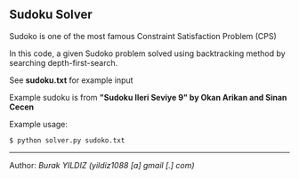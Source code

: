 ## Sudoku Solver ##

Sudoko is one of the most famous Constraint Satisfaction Problem (CPS)

In this code, a given Sudoko problem solved using backtracking method
by searching depth-first-search.

See **sudoku.txt** for example input

Example sudoku is from **"Sudoku Ileri Seviye 9" by Okan Arikan and Sinan Cecen**

Example usage:

    $ python solver.py sudoko.txt


----------

Author: *Burak YILDIZ (yildiz1088 [a] gmail [.] com)*
